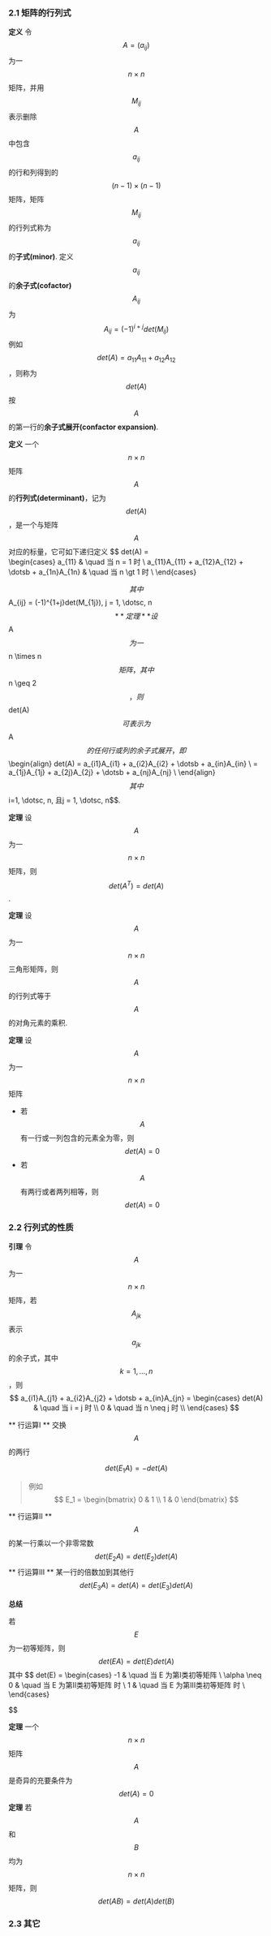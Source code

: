 ### 2.1 矩阵的行列式

**定义** 令$$A=(a_{ij})$$为一$$n\times n$$矩阵，并用$$M_{ij}$$表示删除$$A$$中包含$$a_{ij}$$的行和列得到的$$(n-1)\times (n-1)$$矩阵，矩阵$$M_{ij}$$的行列式称为$$a_{ij}$$的**子式(minor)**. 定义$$a_{ij}$$的**余子式(cofactor)**$$A_{ij}$$为
$$
A_{ij} = (-1)^{i+j}det(M_{ij})
$$
例如$$det(A) = a_{11}A_{11} + a_{12}A_{12}$$，则称为$$det(A)$$按$$A$$的第一行的**余子式展开(confactor expansion)**.


**定义** 一个$$n\times n$$矩阵$$A$$的**行列式(determinant)**，记为$$det(A)$$，是一个与矩阵$$A$$对应的标量，它可如下递归定义
$$
det(A) =   
\begin{cases}
    a_{11}  & \quad 当 n = 1 时 \\
    a_{11}A_{11} + a_{12}A_{12} + \dotsb + a_{1n}A_{1n}  & \quad 当 n \gt 1 时 \\
\end{cases}

$$
其中
$$
A_{ij} = (-1)^{1+j}det(M_{1j}), j = 1, \dotsc, n
$$
**定理** 设$$A$$为一$$n \times n$$矩阵，其中$$n \geq 2$$，则$$det(A)$$可表示为$$A$$的任何行或列的余子式展开，即
$$
\begin{align}
det(A) = a_{i1}A_{i1} + a_{i2}A_{i2} + \dotsb + a_{in}A_{in} \\
=  a_{1j}A_{1j} + a_{2j}A_{2j} + \dotsb + a_{nj}A_{nj} \\
\end{align}
$$
其中$$i=1, \dotsc, n, 且j = 1, \dotsc, n$$.

**定理** 设$$A$$为一$$n\times n$$矩阵，则$$det(A^T) = det(A)$$.

**定理** 设$$A$$为一$$n\times n$$三角形矩阵，则$$A$$的行列式等于$$A$$的对角元素的乘积.

**定理** 设$$A$$为一$$n\times n$$矩阵
* 若$$A$$有一行或一列包含的元素全为零，则$$det(A) = 0 $$
* 若$$A$$有两行或者两列相等，则$$det(A) = 0$$

### 2.2 行列式的性质

**引理** 令$$A$$为一$$n\times n$$矩阵，若$$A_{jk}$$表示$$a_{jk}$$的余子式，其中$$k = 1, \dotsc, n$$，则
$$
a_{i1}A_{j1} + a_{i2}A_{j2} + \dotsb + a_{in}A_{jn} = 
\begin{cases}
    det(A)  & \quad 当 i = j 时 \\
    0  & \quad 当 n \neq j 时 \\
\end{cases}
$$

** 行运算I ** 交换$$A$$的两行

$$
det(E_1A) = -det(A)
$$

> 例如
$$
E_1 = \begin{bmatrix}
0 & 1 \\
1 & 0 
\end{bmatrix}
$$

** 行运算II ** $$A$$的某一行乘以一个非零常数
$$
det(E_2A) = det(E_2)det(A)
$$
** 行运算III ** 某一行的倍数加到其他行
$$
det(E_3A) = det(A) = det(E_3)det(A)
$$

**总结**

若$$E$$为一初等矩阵，则
$$
det(EA) = det(E)det(A)
$$
其中
$$
det(E) = 
\begin{cases}
    -1  & \quad 当 E 为第I类初等矩阵 \\
    \alpha \neq 0  & \quad 当 E 为第II类初等矩阵 时 \\
    1  & \quad 当 E 为第III类初等矩阵 时 \\
\end{cases}

$$

**定理** 一个$$n \times n$$矩阵$$A$$是奇异的充要条件为
$$
det(A) = 0
$$
**定理** 若$$A$$和$$B$$均为$$n\times n$$矩阵，则
$$
det(AB) = det(A)det(B)
$$
### 2.3 其它


